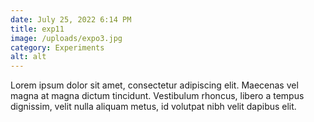 ```yaml
---
date: July 25, 2022 6:14 PM
title: exp11
image: /uploads/expo3.jpg
category: Experiments
alt: alt
---
```

Lorem ipsum dolor sit amet, consectetur adipiscing elit. Maecenas vel magna at magna dictum tincidunt. Vestibulum rhoncus, libero a tempus dignissim, velit nulla aliquam metus, id volutpat nibh velit dapibus elit.